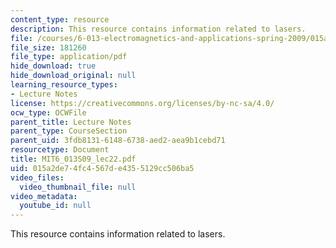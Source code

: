 ```yaml
---
content_type: resource
description: This resource contains information related to lasers.
file: /courses/6-013-electromagnetics-and-applications-spring-2009/015a2de74fc4567de4355129cc506ba5_MIT6_013S09_lec22.pdf
file_size: 181260
file_type: application/pdf
hide_download: true
hide_download_original: null
learning_resource_types:
- Lecture Notes
license: https://creativecommons.org/licenses/by-nc-sa/4.0/
ocw_type: OCWFile
parent_title: Lecture Notes
parent_type: CourseSection
parent_uid: 3fdb8131-6148-6738-aed2-aea9b1cebd71
resourcetype: Document
title: MIT6_013S09_lec22.pdf
uid: 015a2de7-4fc4-567d-e435-5129cc506ba5
video_files:
  video_thumbnail_file: null
video_metadata:
  youtube_id: null
---
```

This resource contains information related to lasers.